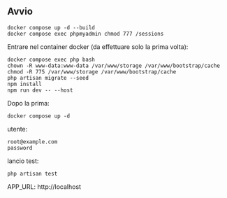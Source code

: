 ## Avvio

```
docker compose up -d --build
docker compose exec phpmyadmin chmod 777 /sessions
```

Entrare nel container docker (da effettuare solo la prima volta):

```
docker compose exec php bash
chown -R www-data:www-data /var/www/storage /var/www/bootstrap/cache
chmod -R 775 /var/www/storage /var/www/bootstrap/cache
php artisan migrate --seed
npm install
npm run dev -- --host
```

Dopo la prima:

```
docker compose up -d
```

utente:

```
root@example.com
password
```

lancio test:

```
php artisan test
```

APP_URL: http://localhost
